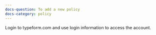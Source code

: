 ```yaml
---
docs-question: To add a new policy
docs-category: policy
---
```

Login to typeform.com and use login information to access the account.
